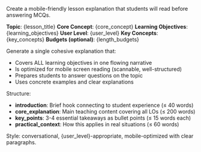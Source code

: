 Create a mobile-friendly lesson explanation that students will read before answering MCQs.

**Topic**: {lesson_title}
**Core Concept**: {core_concept}
**Learning Objectives**: {learning_objectives}
**User Level**: {user_level}
**Key Concepts**: {key_concepts}
**Budgets (optional)**: {length_budgets}

Generate a single cohesive explanation that:
- Covers ALL learning objectives in one flowing narrative
- Is optimized for mobile screen reading (scannable, well-structured)
- Prepares students to answer questions on the topic
- Uses concrete examples and clear explanations

Structure:
- **introduction**: Brief hook connecting to student experience (≤ 40 words)
- **core_explanation**: Main teaching content covering all LOs (≤ 200 words)
- **key_points**: 3-4 essential takeaways as bullet points (≤ 15 words each)
- **practical_context**: How this applies in real situations (≤ 60 words)

Style: conversational, {user_level}-appropriate, mobile-optimized with clear paragraphs.
